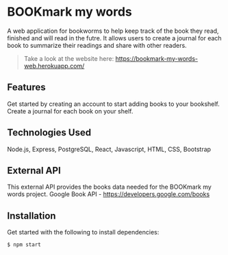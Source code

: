 # BOOKmark my words 

A web application for bookworms to help keep track of the book they read, finished and will read in the futre. It allows users to create a journal for each book to summarize their readings and share with other readers. 

> Take a look at the website here: 
> https://bookmark-my-words-web.herokuapp.com/

## Features

Get started by creating an account to start adding books to your bookshelf. Create a journal for each book on your shelf.

## Technologies Used

Node.js, Express, PostgreSQL, React, Javascript, HTML, CSS, Bootstrap 

## External API 

This external API provides the books data needed for the BOOKmark my words project. 
Google Book API - https://developers.google.com/books

## Installation

Get started with the following to install dependencies:

```bash
$ npm start
```